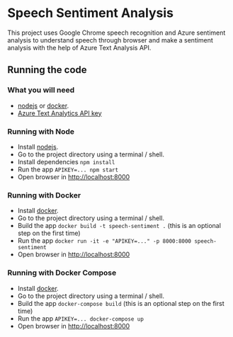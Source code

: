 # Speech Sentiment Analysis

This project uses Google Chrome speech recognition and Azure sentiment analysis to understand speech through browser and make a sentiment analysis with the help of Azure Text Analysis API.

## Running the code

### What you will need

* [nodejs](https://nodejs.org/en/download/package-manager/) or [docker](https://docs.docker.com/install/).
* [Azure Text Analytics API key](https://azure.microsoft.com/en-us/services/cognitive-services/text-analytics/)

### Running with Node

* Install [nodejs](https://nodejs.org/en/download/package-manager/).
* Go to the project directory using a terminal / shell.
* Install dependencies `npm install`
* Run the app `APIKEY=... npm start`
* Open browser in [http://localhost:8000](http://localhost:8000)

### Running with Docker

* Install [docker](https://docs.docker.com/install/).
* Go to the project directory using a terminal / shell.
* Build the app `docker build -t speech-sentiment .` (this is an optional step on the first time)
* Run the app `docker run -it -e "APIKEY=..." -p 8000:8000 speech-sentiment`
* Open browser in [http://localhost:8000](http://localhost:8000)

### Running with Docker Compose

* Install [docker](https://docs.docker.com/install/).
* Go to the project directory using a terminal / shell.
* Build the app `docker-compose build` (this is an optional step on the first time)
* Run the app `APIKEY=... docker-compose up`
* Open browser in [http://localhost:8000](http://localhost:8000)
